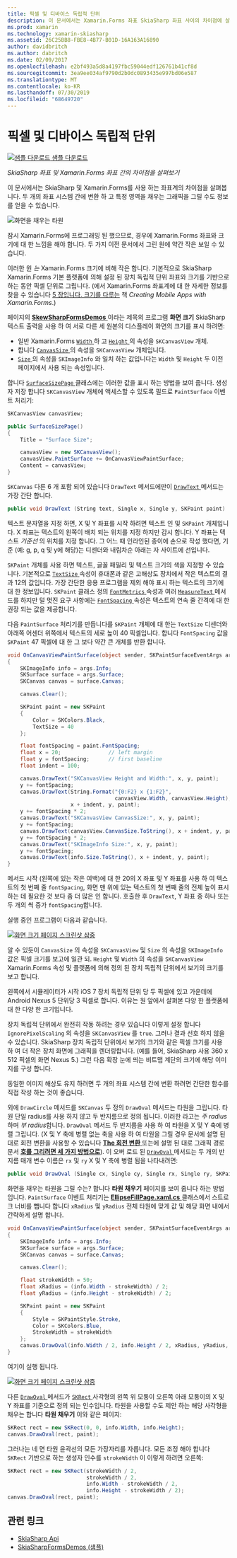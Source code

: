 ```yaml
---
title: 픽셀 및 디바이스 독립적 단위
description: 이 문서에서는 Xamarin.Forms 좌표 SkiaSharp 좌표 사이의 차이점에 살펴보고 및 샘플 코드를 사용 하 여이 보여 줍니다.
ms.prod: xamarin
ms.technology: xamarin-skiasharp
ms.assetid: 26C25BB8-FBE8-4B77-B01D-16A163A16890
author: davidbritch
ms.author: dabritch
ms.date: 02/09/2017
ms.openlocfilehash: e2bf493a5d8a4197fbc59044edf126761b41cf8d
ms.sourcegitcommit: 3ea9ee034af9790d2b0dc0893435e997bd06e587
ms.translationtype: MT
ms.contentlocale: ko-KR
ms.lasthandoff: 07/30/2019
ms.locfileid: "68649720"
---
```

# <a name="pixels-and-device-independent-units"></a>픽셀 및 디바이스 독립적 단위

[![샘플 다운로드](~/media/shared/download.png) 샘플 다운로드](https://docs.microsoft.com/samples/xamarin/xamarin-forms-samples/skiasharpforms-demos)

_SkiaSharp 좌표 및 Xamarin.Forms 좌표 간의 차이점을 살펴보기_

이 문서에서는 SkiaSharp 및 Xamarin.Forms를 사용 하는 좌표계의 차이점을 살펴봅니다. 두 개의 좌표 시스템 간에 변환 하 고 특정 영역을 채우는 그래픽을 그릴 수도 정보를 얻을 수 있습니다.

![](pixels-images/screenfillexample.png "화면을 채우는 타원")

잠시 Xamarin.Forms에 프로그래밍 된 했으므로, 경우에 Xamarin.Forms 좌표와 크기에 대 한 느낌을 해야 합니다. 두 가지 이전 문서에서 그린 원에 약간 작은 보일 수 있습니다.

이러한 원 *는* Xamarin.Forms 크기에 비해 작은 합니다. 기본적으로 SkiaSharp Xamarin.Forms 기본 플랫폼에 의해 설정 된 장치 독립적 단위 좌표와 크기를 기반으로 하는 동안 픽셀 단위로 그립니다. (에서 Xamarin.Forms 좌표계에 대 한 자세한 정보를 찾을 수 있습니다 [5 장입니다. 크기를 다루는](~/xamarin-forms/creating-mobile-apps-xamarin-forms/summaries/chapter05.md) 책 *Creating Mobile Apps with Xamarin.Forms*.)

페이지의 [ **SkewSharpFormsDemos** ](https://docs.microsoft.com/samples/xamarin/xamarin-forms-samples/skiasharpforms-demos) 이라는 제목의 프로그램 **화면 크기** SkiaSharp 텍스트 출력을 사용 하 여 서로 다른 세 원본의 디스플레이 화면의 크기를 표시 하려면:

- 일반 Xamarin.Forms [ `Width` ](xref:Xamarin.Forms.VisualElement.Width) 하 고 [ `Height` ](xref:Xamarin.Forms.VisualElement.Height) 의 속성을 `SKCanvasView` 개체.
- 합니다 [ `CanvasSize` ](xref:SkiaSharp.Views.Forms.SKCanvasView.CanvasSize) 의 속성을 `SKCanvasView` 개체입니다.
- [ `Size` ](xref:SkiaSharp.SKImageInfo.Size) 의 속성을 `SKImageInfo` 와 일치 하는 값입니다는 `Width` 및 `Height` 두 이전 페이지에서 사용 되는 속성입니다.

합니다 [ `SurfaceSizePage` ](https://github.com/xamarin/xamarin-forms-samples/blob/master/SkiaSharpForms/Demos/Demos/SkiaSharpFormsDemos/Basics/SurfaceSizePage.cs) 클래스에는 이러한 값을 표시 하는 방법을 보여 줍니다. 생성자 저장 합니다 `SKCanvasView` 개체에 액세스할 수 있도록 필드로 `PaintSurface` 이벤트 처리기:

```csharp
SKCanvasView canvasView;

public SurfaceSizePage()
{
    Title = "Surface Size";

    canvasView = new SKCanvasView();
    canvasView.PaintSurface += OnCanvasViewPaintSurface;
    Content = canvasView;
}
```

`SKCanvas` 다른 6 개 포함 되어 있습니다 `DrawText` 메서드에만이 [ `DrawText` ](xref:SkiaSharp.SKCanvas.DrawText(System.String,System.Single,System.Single,SkiaSharp.SKPaint)) 메서드는 가장 간단 합니다.

```csharp
public void DrawText (String text, Single x, Single y, SKPaint paint)
```

텍스트 문자열을 지정 하면, X 및 Y 좌표를 시작 하려면 텍스트 인 및 `SKPaint` 개체입니다. X 좌표는 텍스트의 왼쪽이 배치 되는 위치를 지정 하지만 감시 합니다. Y 좌표는 텍스트 *기준선* 의 위치를 지정 합니다. 그 어느 때 인라인된 종이에 손으로 작성 했다면, 기준 (예: g, p, q 및 y에 해당)는 디센더와 내림차순 아래는 자 사이트에 선입니다.

`SKPaint` 개체를 사용 하면 텍스트, 글꼴 패밀리 및 텍스트 크기의 색을 지정할 수 있습니다. 기본적으로 [ `TextSize` ](xref:SkiaSharp.SKPaint.TextSize) 속성이 휴대폰과 같은 고해상도 장치에서 작은 텍스트의 결과 12의 값입니다. 가장 간단한 응용 프로그램을 제외 해야 표시 하는 텍스트의 크기에 대 한 정보입니다. `SKPaint` 클래스 정의 [ `FontMetrics` ](xref:SkiaSharp.SKPaint.FontMetrics) 속성과 여러 [ `MeasureText` ](xref:SkiaSharp.SKPaint.MeasureText(System.String)) 메서드를 하지만 덜 멋진 요구 사항에는 [ `FontSpacing` ](xref:SkiaSharp.SKPaint.FontSpacing) 속성은 텍스트의 연속 줄 간격에 대 한 권장 되는 값을 제공합니다.

다음 `PaintSurface` 처리기를 만듭니다를 `SKPaint` 개체에 대 한는 `TextSize` 디센더와 아래쪽 어센더 위쪽에서 텍스트의 세로 높이 40 픽셀입니다. 합니다 `FontSpacing` 값을 `SKPaint` 47 픽셀에 대 한 그 보다 약간 큰 개체를 반환 합니다.

```csharp
void OnCanvasViewPaintSurface(object sender, SKPaintSurfaceEventArgs args)
{
    SKImageInfo info = args.Info;
    SKSurface surface = args.Surface;
    SKCanvas canvas = surface.Canvas;

    canvas.Clear();

    SKPaint paint = new SKPaint
    {
        Color = SKColors.Black,
        TextSize = 40
    };

    float fontSpacing = paint.FontSpacing;
    float x = 20;               // left margin
    float y = fontSpacing;      // first baseline
    float indent = 100;

    canvas.DrawText("SKCanvasView Height and Width:", x, y, paint);
    y += fontSpacing;
    canvas.DrawText(String.Format("{0:F2} x {1:F2}",
                                  canvasView.Width, canvasView.Height),
                    x + indent, y, paint);
    y += fontSpacing * 2;
    canvas.DrawText("SKCanvasView CanvasSize:", x, y, paint);
    y += fontSpacing;
    canvas.DrawText(canvasView.CanvasSize.ToString(), x + indent, y, paint);
    y += fontSpacing * 2;
    canvas.DrawText("SKImageInfo Size:", x, y, paint);
    y += fontSpacing;
    canvas.DrawText(info.Size.ToString(), x + indent, y, paint);
}
```

메서드 시작 (왼쪽에 있는 작은 여백)에 대 한 20의 X 좌표 및 Y 좌표를 사용 하 여 텍스트의 첫 번째 줄 `fontSpacing`, 화면 맨 위에 있는 텍스트의 첫 번째 줄의 전체 높이 표시 하는 데 필요한 것 보다 좀 더 많은 인 합니다. 호출한 후 `DrawText`, Y 좌표 중 하나 또는 두 개의 씩 증가 `fontSpacing`합니다.

실행 중인 프로그램이 다음과 같습니다.

[![](pixels-images/surfacesize-small.png "화면 크기 페이지 스크린샷 삼중")](pixels-images/surfacesize-large.png#lightbox "삼중 화면 크기 페이지 스크린샷")

알 수 있듯이 `CanvasSize` 의 속성을 `SKCanvasView` 및 `Size` 의 속성을 `SKImageInfo` 값은 픽셀 크기를 보고에 일관 되. `Height` 및 `Width` 의 속성을 `SKCanvasView` Xamarin.Forms 속성 및 플랫폼에 의해 정의 된 장치 독립적 단위에서 보기의 크기를 보고 합니다.

왼쪽에서 시뮬레이터가 시작 iOS 7 장치 독립적 단위 당 두 픽셀에 있고 가운데에 Android Nexus 5 단위당 3 픽셀로 합니다. 이유는 원 앞에서 살펴본 다양 한 플랫폼에 대 한 다양 한 크기입니다.

장치 독립적 단위에서 완전히 작동 하려는 경우 있습니다 이렇게 설정 합니다 `IgnorePixelScaling` 의 속성을 `SKCanvasView` 를 `true`. 그러나 결과 선호 하지 않을 수 있습니다. SkiaSharp 장치 독립적 단위에서 보기의 크기와 같은 픽셀 크기를 사용 하 여 더 작은 장치 화면에 그래픽을 렌더링합니다. (예를 들어, SkiaSharp 사용 360 x 512 픽셀의 화면 Nexus 5.) 그런 다음 확장 눈에 띄는 비트맵 계단의 크기에 해당 이미지를 구성 합니다.

동일한 이미지 해상도 유지 하려면 두 개의 좌표 시스템 간에 변환 하려면 간단한 함수를 직접 작성 하는 것이 좋습니다.

외에 `DrawCircle` 메서드를 `SKCanvas` 두 정의 `DrawOval` 메서드는 타원을 그립니다. 타원 단일 radius를 사용 하지 않고 두 반지름으로 정의 됩니다. 이러한 라고는 *주 radius* 하며 *부 radius*합니다. `DrawOval` 메서드 두 반지름을 사용 하 여 타원을 X 및 Y 축에 병렬 그립니다. (X 및 Y 축에 병렬 없는 축을 사용 하 여 타원을 그릴 경우 문서에 설명 된 대로 회전 변환을 사용할 수 있습니다 [ **The 회전 변환** ](../transforms/rotate.md) 또는에 설명 된 대로 그래픽 경로 문서 [ **호를 그리려면 세 가지 방법으로**](../curves/arcs.md)). 이 오버 로드 된 [ `DrawOval` ](xref:SkiaSharp.SKCanvas.DrawOval(System.Single,System.Single,System.Single,System.Single,SkiaSharp.SKPaint)) 메서드는 두 개의 반지름 매개 변수 이름은 `rx` 및 `ry` X 및 Y 축에 병렬 됨을 나타내려면:

```csharp
public void DrawOval (Single cx, Single cy, Single rx, Single ry, SKPaint paint)
```

화면을 채우는 타원을 그릴 수는? 합니다 **타원 채우기** 페이지를 보여 줍니다 하는 방법입니다. `PaintSurface` 이벤트 처리기는 [ **EllipseFillPage.xaml.cs** ](https://github.com/xamarin/xamarin-forms-samples/blob/master/SkiaSharpForms/Demos/Demos/SkiaSharpFormsDemos/Basics/EllipseFillPage.xaml.cs) 클래스에서 스트로크 너비를 뺍니다 합니다 `xRadius` 및 `yRadius` 전체 타원에 맞게 값 및 해당 화면 내에서 간략하게 설명 합니다.

```csharp
void OnCanvasViewPaintSurface(object sender, SKPaintSurfaceEventArgs args)
{
    SKImageInfo info = args.Info;
    SKSurface surface = args.Surface;
    SKCanvas canvas = surface.Canvas;

    canvas.Clear();

    float strokeWidth = 50;
    float xRadius = (info.Width - strokeWidth) / 2;
    float yRadius = (info.Height - strokeWidth) / 2;

    SKPaint paint = new SKPaint
    {
        Style = SKPaintStyle.Stroke,
        Color = SKColors.Blue,
        StrokeWidth = strokeWidth
    };
    canvas.DrawOval(info.Width / 2, info.Height / 2, xRadius, yRadius, paint);
}
```

여기이 실행 됩니다.

[![](pixels-images/ellipsefill-small.png "화면 크기 페이지 스크린샷 삼중")](pixels-images/ellipsefill-large.png#lightbox "삼중 화면 크기 페이지 스크린샷")

다른 [ `DrawOval` ](xref:SkiaSharp.SKCanvas.DrawOval(SkiaSharp.SKRect,SkiaSharp.SKPaint)) 메서드가 [ `SKRect` ](xref:SkiaSharp.SKRect) 사각형의 왼쪽 위 모퉁이 오른쪽 아래 모퉁이의 X 및 Y 좌표를 기준으로 정의 되는 인수입니다. 타원을 사용할 수도 제안 하는 해당 사각형을 채우는 합니다 **타원 채우기** 이와 같은 페이지:

```csharp
SKRect rect = new SKRect(0, 0, info.Width, info.Height);
canvas.DrawOval(rect, paint);
```

그러나는 네 면 타원 윤곽선의 모든 가장자리를 자릅니다. 모든 조정 해야 합니다 `SKRect` 기반으로 하는 생성자 인수를 `strokeWidth` 이 이렇게 하려면 오른쪽:

```csharp
SKRect rect = new SKRect(strokeWidth / 2,
                         strokeWidth / 2,
                         info.Width - strokeWidth / 2,
                         info.Height - strokeWidth / 2);
canvas.DrawOval(rect, paint);
```


## <a name="related-links"></a>관련 링크

- [SkiaSharp Api](https://docs.microsoft.com/dotnet/api/skiasharp)
- [SkiaSharpFormsDemos (샘플)](https://docs.microsoft.com/samples/xamarin/xamarin-forms-samples/skiasharpforms-demos)
